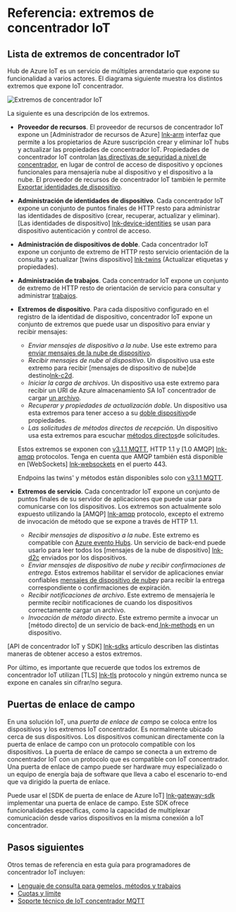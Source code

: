 <properties
 pageTitle="Guía de programador - extremos de concentrador IoT | Microsoft Azure"
 description="Guía de programador de Azure IoT concentrador - información de referencia sobre los extremos de concentrador IoT"
 services="iot-hub"
 documentationCenter=".net"
 authors="dominicbetts"
 manager="timlt"
 editor=""/>

<tags
 ms.service="iot-hub"
 ms.devlang="multiple"
 ms.topic="article"
 ms.tgt_pltfrm="na"
 ms.workload="na"
 ms.date="09/30/2016" 
 ms.author="dobett"/>

# <a name="reference---iot-hub-endpoints"></a>Referencia: extremos de concentrador IoT

## <a name="list-of-iot-hub-endpoints"></a>Lista de extremos de concentrador IoT

Hub de Azure IoT es un servicio de múltiples arrendatario que expone su funcionalidad a varios actores. El diagrama siguiente muestra los distintos extremos que expone IoT concentrador.

![Extremos de concentrador IoT][img-endpoints]

La siguiente es una descripción de los extremos.

* **Proveedor de recursos**. El proveedor de recursos de concentrador IoT expone un [Administrador de recursos de Azure] [ lnk-arm] interfaz que permite a los propietarios de Azure suscripción crear y eliminar IoT hubs y actualizar las propiedades de concentrador IoT. Propiedades de concentrador IoT controlan [las directivas de seguridad a nivel de concentrador][lnk-accesscontrol], en lugar de control de acceso de dispositivo y opciones funcionales para mensajería nube al dispositivo y el dispositivo a la nube. El proveedor de recursos de concentrador IoT también le permite [Exportar identidades de dispositivo][lnk-importexport].
* **Administración de identidades de dispositivo**. Cada concentrador IoT expone un conjunto de puntos finales de HTTP resto para administrar las identidades de dispositivo (crear, recuperar, actualizar y eliminar). [Las identidades de dispositivo] [ lnk-device-identities] se usan para dispositivo autenticación y control de acceso.
* **Administración de dispositivos de doble**. Cada concentrador IoT expone un conjunto de extremo de HTTP resto servicio orientación de la consulta y actualizar [twins dispositivo] [ lnk-twins] (Actualizar etiquetas y propiedades).
* **Administración de trabajos**. Cada concentrador IoT expone un conjunto de extremo de HTTP resto de orientación de servicio para consultar y administrar [trabajos][lnk-jobs].
* **Extremos de dispositivo**. Para cada dispositivo configurado en el registro de la identidad de dispositivo, concentrador IoT expone un conjunto de extremos que puede usar un dispositivo para enviar y recibir mensajes:
    - *Enviar mensajes de dispositivo a la nube*. Use este extremo para [enviar mensajes de la nube de dispositivo][lnk-d2c].
    - *Recibir mensajes de nube al dispositivo*. Un dispositivo usa este extremo para recibir [mensajes de dispositivo de nube]de destino[lnk-c2d].
    - *Iniciar la carga de archivos*. Un dispositivo usa este extremo para recibir un URI de Azure almacenamiento SA IoT concentrador de cargar [un archivo][lnk-upload].
    - *Recuperar y propiedades de actualización doble*. Un dispositivo usa esta extremos para tener acceso a su [doble dispositivo][lnk-twins]de propiedades.
    - *Las solicitudes de métodos directos de recepción*. Un dispositivo usa esta extremos para escuchar [métodos directos][lnk-methods]de solicitudes.

    Estos extremos se exponen con [v3.1.1 MQTT][lnk-mqtt], HTTP 1.1 y [1.0 AMQP] [ lnk-amqp] protocolos. Tenga en cuenta que AMQP también está disponible en [WebSockets] [ lnk-websockets] en el puerto 443.
    
    Endpoins las twins' y métodos están disponibles solo con [v3.1.1 MQTT][lnk-mqtt].

* **Extremos de servicio**. Cada concentrador IoT expone un conjunto de puntos finales de su servidor de aplicaciones que puede usar para comunicarse con los dispositivos. Los extremos son actualmente solo expuesto utilizando la [AMQP] [ lnk-amqp] protocolo, excepto el extremo de invocación de método que se expone a través de HTTP 1.1.
    - *Recibir mensajes de dispositivo a la nube*. Este extremo es compatible con [Azure evento Hubs][lnk-event-hubs]. Un servicio de back-end puede usarlo para leer todos los [mensajes de la nube de dispositivo] [ lnk-d2c] enviados por los dispositivos.
    - *Enviar mensajes de dispositivo de nube y recibir confirmaciones de entrega*. Estos extremos habilitar el servidor de aplicaciones enviar confiables [mensajes de dispositivo de nube][lnk-c2d]y para recibir la entrega correspondiente o confirmaciones de expiración.
    - *Recibir notificaciones de archivo*. Este extremo de mensajería le permite recibir notificaciones de cuando los dispositivos correctamente cargar un archivo. 
    - *Invocación de método directo*. Este extremo permite a invocar un [método directo] de un servicio de back-end[ lnk-methods] en un dispositivo.

[API de concentrador IoT y SDK] [ lnk-sdks] artículo describen las distintas maneras de obtener acceso a estos extremos.

Por último, es importante que recuerde que todos los extremos de concentrador IoT utilizan [TLS] [ lnk-tls] protocolo y ningún extremo nunca se expone en canales sin cifrar/no segura.

## <a name="field-gateways"></a>Puertas de enlace de campo

En una solución IoT, una *puerta de enlace de campo* se coloca entre los dispositivos y los extremos IoT concentrador. Es normalmente ubicado cerca de sus dispositivos. Los dispositivos comunican directamente con la puerta de enlace de campo con un protocolo compatible con los dispositivos. La puerta de enlace de campo se conecta a un extremo de concentrador IoT con un protocolo que es compatible con IoT concentrador. Una puerta de enlace de campo puede ser hardware muy especializado o un equipo de energía baja de software que lleva a cabo el escenario to-end que va dirigido la puerta de enlace.

Puede usar el [SDK de puerta de enlace de Azure IoT] [ lnk-gateway-sdk] implementar una puerta de enlace de campo. Este SDK ofrece funcionalidades específicas, como la capacidad de multiplexar comunicación desde varios dispositivos en la misma conexión a IoT concentrador.

## <a name="next-steps"></a>Pasos siguientes

Otros temas de referencia en esta guía para programadores de concentrador IoT incluyen:

- [Lenguaje de consulta para gemelos, métodos y trabajos][lnk-devguide-query]
- [Cuotas y límite][lnk-devguide-quotas]
- [Soporte técnico de IoT concentrador MQTT][lnk-devguide-mqtt]

[lnk-gateway-sdk]: https://github.com/Azure/azure-iot-gateway-sdk

[img-endpoints]: ./media/iot-hub-devguide-endpoints/endpoints.png
[lnk-amqp]: https://www.amqp.org/
[lnk-mqtt]: http://mqtt.org/
[lnk-websockets]: https://tools.ietf.org/html/rfc6455
[lnk-arm]: ../azure-resource-manager/resource-group-overview.md
[lnk-event-hubs]: http://azure.microsoft.com/documentation/services/event-hubs/

[lnk-tls]: https://tools.ietf.org/html/rfc5246


[lnk-sdks]: iot-hub-devguide-sdks.md
[lnk-accesscontrol]: iot-hub-devguide-security.md#access-control-and-permissions
[lnk-importexport]: iot-hub-devguide-identity-registry.md#import-and-export-device-identities
[lnk-d2c]: iot-hub-devguide-messaging.md#device-to-cloud-messages
[lnk-device-identities]: iot-hub-devguide-identity-registry.md
[lnk-upload]: iot-hub-devguide-file-upload.md
[lnk-c2d]: iot-hub-devguide-messaging.md#cloud-to-device-messages
[lnk-methods]: iot-hub-devguide-direct-methods.md
[lnk-twins]: iot-hub-devguide-device-twins.md
[lnk-query]: iot-hub-devguide-query-language.md
[lnk-jobs]: iot-hub-devguide-jobs.md

[lnk-devguide-quotas]: iot-hub-devguide-quotas-throttling.md
[lnk-devguide-query]: iot-hub-devguide-query-language.md
[lnk-devguide-mqtt]: iot-hub-mqtt-support.md